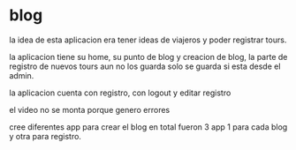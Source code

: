 # blog

la idea de esta aplicacion era tener ideas de viajeros y poder registrar tours.

la aplicacion tiene su home, su punto de blog y creacion de blog, la parte de registro de nuevos tours aun no los guarda solo se guarda si esta desde el admin.

la aplicacion cuenta con registro, con logout y editar registro

el video no se monta porque genero errores

cree diferentes app para crear el blog en total fueron 3 app 1 para cada blog y otra para registro.

